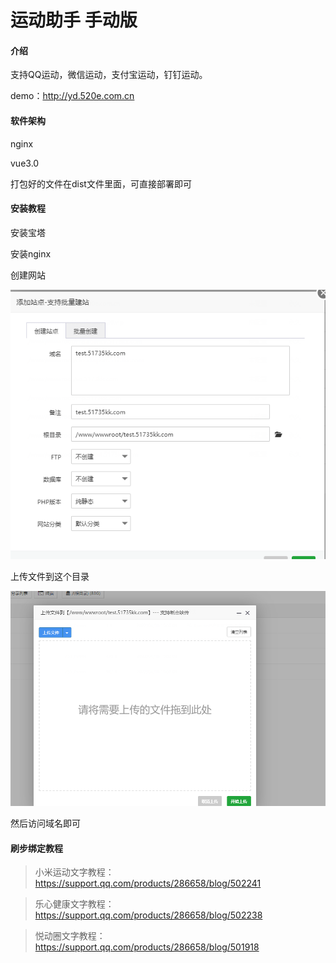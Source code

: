 # 运动助手 手动版

#### 介绍
支持QQ运动，微信运动，支付宝运动，钉钉运动。

demo：http://yd.520e.com.cn

#### 软件架构
nginx

vue3.0

打包好的文件在dist文件里面，可直接部署即可

#### 安装教程
安装宝塔

安装nginx

创建网站

![img.png](doc/img.png)

上传文件到这个目录

![img_1.png](doc/img_1.png)

然后访问域名即可


#### 刷步绑定教程
> 小米运动文字教程：https://support.qq.com/products/286658/blog/502241

> 乐心健康文字教程：https://support.qq.com/products/286658/blog/502238

> 悦动圈文字教程：https://support.qq.com/products/286658/blog/501918



